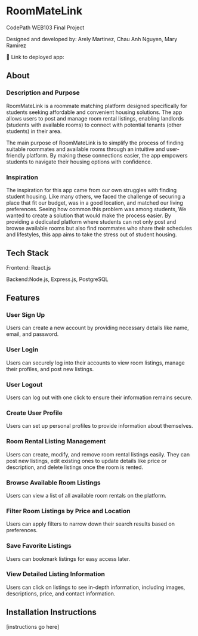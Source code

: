# RoomMateLink

CodePath WEB103 Final Project

Designed and developed by: Arely Martinez, Chau Anh Nguyen, Mary Ramirez


🔗 Link to deployed app:

## About

### Description and Purpose

RoomMateLink is a roommate matching platform designed specifically for students seeking affordable and convenient housing solutions. The app allows users to post and manage room rental listings, enabling landlords (students with available rooms) to connect with potential tenants (other students) in their area.

The main purpose of RoomMateLink is to simplify the process of finding suitable roommates and available rooms through an intuitive and user-friendly platform. By making these connections easier, the app empowers students to navigate their housing options with confidence.

### Inspiration

The inspiration for this app came from our own struggles with finding student housing. Like many others, we faced the challenge of securing a place that fit our budget, was in a good location, and matched our living preferences. Seeing how common this problem was among students, We wanted to create a solution that would make the process easier. By providing a dedicated platform where students can not only post and browse available rooms but also find roommates who share their schedules and lifestyles, this app aims to take the stress out of student housing.

## Tech Stack

Frontend: React.js

Backend:Node.js, Express.js, PostgreSQL

## Features

### User Sign Up

Users can create a new account by providing necessary details like name, email, and password.

### User Login

Users can securely log into their accounts to view room listings, manage their profiles, and post new listings.

### User Logout

Users can log out with one click to ensure their information remains secure.

### Create User Profile

Users can set up personal profiles to provide information about themselves.

### Room Rental Listing Management

Users can create, modify, and remove room rental listings easily. They can post new listings, edit existing ones to update details like price or description, and delete listings once the room is rented.

### Browse Available Room Listings

Users can view a list of all available room rentals on the platform.

### Filter Room Listings by Price and Location

Users can apply filters to narrow down their search results based on preferences.

### Save Favorite Listings

Users can bookmark listings for easy access later.

### View Detailed Listing Information

Users can click on listings to see in-depth information, including images, descriptions, price, and contact information.

## Installation Instructions

[instructions go here]
